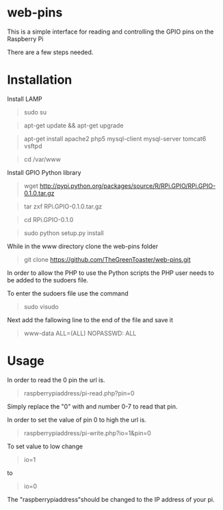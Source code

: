 web-pins
========

This is a simple interface for reading and controlling the GPIO pins on the Raspberry Pi

There are a few steps needed.

Installation
============

Install LAMP

>sudo su

>apt-get update && apt-get upgrade

>apt-get install apache2 php5 mysql-client mysql-server tomcat6 vsftpd

>cd /var/www



Install GPIO  Python library

>wget http://pypi.python.org/packages/source/R/RPi.GPIO/RPi.GPIO-0.1.0.tar.gz

>tar zxf RPi.GPIO-0.1.0.tar.gz

>cd RPi.GPIO-0.1.0

>sudo python setup.py install



While in the www directory clone the web-pins folder

>git clone https://github.com/TheGreenToaster/web-pins.git

In order to allow the PHP to use the Python scripts the PHP user needs to be added to the sudoers file.

To enter the sudoers file use the command

>sudo visudo

Next add the fallowing line to the end of the file and save it

>www-data ALL=(ALL) NOPASSWD: ALL

Usage
=====

In order to read the 0 pin the url is.

>raspberrypiaddress/pi-read.php?pin=0

Simply replace the "0" with and number 0-7 to read that pin.


In order to set the value of pin 0 to high the url is.

>raspberrypiaddress/pi-write.php?io=1&pin=0

To set value to low change 

>io=1

to

>io=0

The "raspberrypiaddress"should be changed to the IP address of your pi.


